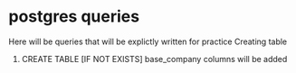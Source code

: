 # postgres queries
Here will be queries that will be explictly written for practice
Creating table
1. CREATE TABLE [IF NOT EXISTS] base_company
columns will be added
